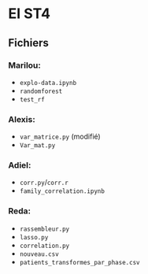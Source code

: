 # EI ST4


## Fichiers

### Marilou:
* `explo-data.ipynb`
* `randomforest`
* `test_rf`

### Alexis:
* `var_matrice.py` (modifié)
* `Var_mat.py` 
  
### Adiel:
* `corr.py`/`corr.r`
* `family_correlation.ipynb`

### Reda:
* `rassembleur.py`
* `lasso.py`
* `correlation.py`
* `nouveau.csv`
* `patients_transformes_par_phase.csv`